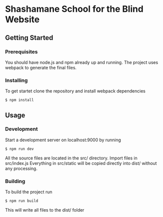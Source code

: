 # Shashamane School for the Blind Website

## Getting Started

### Prerequisites

You should have node.js and npm already up and running. The project uses webpack to generate the final files.

### Installing

To get startet clone the repository and install webpack dependencies

```
$ npm install
```

## Usage

### Development

Start a development server on localhost:9000 by running

```
$ npm run dev
```

All the source files are located in the src/ directory.
Import files in src/index.js
Everything in src/static will be copied directly into dist/ without any processing.

### Building

To build the project run

```
$ npm run build
```

This will write all files to the dist/ folder
